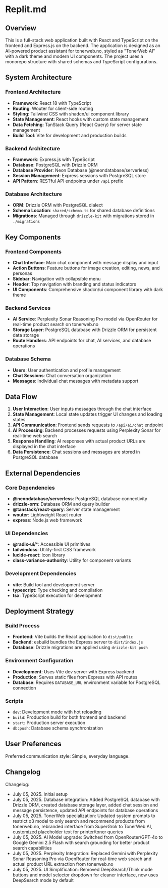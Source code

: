 # Replit.md

## Overview

This is a full-stack web application built with React and TypeScript on the frontend and Express.js on the backend. The application is designed as an AI-powered product assistant for tonerweb.no, styled as "TonerWeb AI" with a dark theme and modern UI components. The project uses a monorepo structure with shared schemas and TypeScript configurations.

## System Architecture

### Frontend Architecture
- **Framework**: React 18 with TypeScript
- **Routing**: Wouter for client-side routing
- **Styling**: Tailwind CSS with shadcn/ui component library
- **State Management**: React hooks with custom state management
- **Data Fetching**: TanStack Query (React Query) for server state management
- **Build Tool**: Vite for development and production builds

### Backend Architecture
- **Framework**: Express.js with TypeScript
- **Database**: PostgreSQL with Drizzle ORM
- **Database Provider**: Neon Database (@neondatabase/serverless)
- **Session Management**: Express sessions with PostgreSQL store
- **API Pattern**: RESTful API endpoints under `/api` prefix

### Database Architecture
- **ORM**: Drizzle ORM with PostgreSQL dialect
- **Schema Location**: `shared/schema.ts` for shared database definitions
- **Migrations**: Managed through `drizzle-kit` with migrations stored in `./migrations`

## Key Components

### Frontend Components
- **Chat Interface**: Main chat component with message display and input
- **Action Buttons**: Feature buttons for image creation, editing, news, and personas
- **Sidebar**: Navigation with collapsible menu
- **Header**: Top navigation with branding and status indicators
- **UI Components**: Comprehensive shadcn/ui component library with dark theme

### Backend Services
- **AI Service**: Perplexity Sonar Reasoning Pro model via OpenRouter for real-time product search on tonerweb.no
- **Storage Layer**: PostgreSQL database with Drizzle ORM for persistent data storage
- **Route Handlers**: API endpoints for chat, AI services, and database operations

### Database Schema
- **Users**: User authentication and profile management
- **Chat Sessions**: Chat conversation organization
- **Messages**: Individual chat messages with metadata support

## Data Flow

1. **User Interaction**: User inputs messages through the chat interface
2. **State Management**: Local state updates trigger UI changes and loading states
3. **API Communication**: Frontend sends requests to `/api/ai/chat` endpoint
4. **AI Processing**: Backend processes requests using Perplexity Sonar for real-time web search
5. **Response Handling**: AI responses with actual product URLs are displayed in the chat interface
6. **Data Persistence**: Chat sessions and messages are stored in PostgreSQL database

## External Dependencies

### Core Dependencies
- **@neondatabase/serverless**: PostgreSQL database connectivity
- **drizzle-orm**: Database ORM and query builder
- **@tanstack/react-query**: Server state management
- **wouter**: Lightweight React router
- **express**: Node.js web framework

### UI Dependencies
- **@radix-ui/***: Accessible UI primitives
- **tailwindcss**: Utility-first CSS framework
- **lucide-react**: Icon library
- **class-variance-authority**: Utility for component variants

### Development Dependencies
- **vite**: Build tool and development server
- **typescript**: Type checking and compilation
- **tsx**: TypeScript execution for development

## Deployment Strategy

### Build Process
- **Frontend**: Vite builds the React application to `dist/public`
- **Backend**: esbuild bundles the Express server to `dist/index.js`
- **Database**: Drizzle migrations are applied using `drizzle-kit push`

### Environment Configuration
- **Development**: Uses Vite dev server with Express backend
- **Production**: Serves static files from Express with API routes
- **Database**: Requires `DATABASE_URL` environment variable for PostgreSQL connection

### Scripts
- `dev`: Development mode with hot reloading
- `build`: Production build for both frontend and backend
- `start`: Production server execution
- `db:push`: Database schema synchronization

## User Preferences

Preferred communication style: Simple, everyday language.

## Changelog

Changelog:
- July 05, 2025. Initial setup
- July 05, 2025. Database integration: Added PostgreSQL database with Drizzle ORM, created database storage layer, added chat session and message persistence, updated API endpoints for database operations
- July 05, 2025. TonerWeb specialization: Updated system prompts to restrict o3 model to only search and recommend products from tonerweb.no, rebranded interface from SuperGrok to TonerWeb AI, customized placeholder text for printer/toner queries
- July 05, 2025. AI Model upgrade: Switched from OpenRouter/GPT-4o to Google Gemini 2.5 Flash with search grounding for better product search capabilities
- July 05, 2025. Perplexity Integration: Replaced Gemini with Perplexity Sonar Reasoning Pro via OpenRouter for real-time web search and actual product URL extraction from tonerweb.no
- July 05, 2025. UI Simplification: Removed DeepSearch/Think mode buttons and model selector dropdown for cleaner interface, now uses DeepSearch mode by default